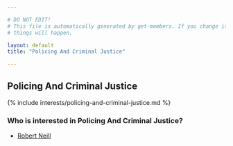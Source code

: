 ```yaml
---

# DO NOT EDIT!
# This file is automatically generated by get-members. If you change it, bad
# things will happen.

layout: default
title: "Policing And Criminal Justice"

---
```


## Policing And Criminal Justice

{% include interests/policing-and-criminal-justice.md %}

### Who is interested in Policing And Criminal Justice?


* [Robert Neill](/members/robert-neill.html)
